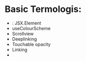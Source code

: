 # Basic Termologis:
- : JSX.Element
- useColourScheme
- Scrollview
- Deeplinking
- Touchable opacity
- Linking
- 